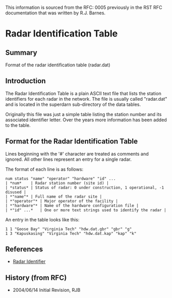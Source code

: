 <!-- Copyright (C) 2020 VT SuperDARN, Virginia Polytechnic Institute and State University 
author(s): Kevin Sterne

Disclaimer: License under GNU v3.0, the file is found in the root directory under LICENSE 

-->

This information is sourced from the RFC: 0005 previously in the RST RFC documentation that was written by R.J. Barnes.

# Radar Identification Table

## Summary

Format of the radar identification table (radar.dat)

## Introduction

The Radar Identification Table is a  plain ASCII text file that lists the station identifiers for each radar in the network.  The file is usually called "radar.dat" and is located in the superdarn sub-directory of the data tables.

Originally this file was just a simple table listing the station number and its associated identifier letter.  Over the years more information has been added to the table.

## Format for the Radar Identification Table

Lines beginning with the '#' character are treated as comments and ignored.  All other lines represent an entry for a single radar.

The format of each line is as follows:

```
num status "name" "operator" "hardware" "id" ...
| *num*    | Radar station number (site id) |
| *status* | Status of radar: 0 under construction, 1 operational, -1 disused |
| *"name"* | Full name of the radar site |
| *"operator"* | Major operator of the facility |
| *"hardware"* | Name of the hardware configuration file |
| *"id" ...*   | One or more text strings used to identify the radar |
```

An entry in the table looks like this:
```
1 1 "Goose Bay" "Virginia Tech" "hdw.dat.gbr" "gbr" "g"
1 3 "Kapuskasing" "Virginia Tech" "hdw.dat.kap" "kap" "k"
```


## References

- [Radar Identifier](radar_id.md)

## History (from RFC)

- 2004/06/14 Initial Revision, RJB


